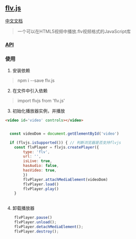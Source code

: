 ## [flv.js](http://bilibili.github.io/flv.js)

[中文文档](https://www.jianshu.com/p/b58356b465c4)

> 一个可以在HTML5视频中播放.flv视频格式的JavaScript库

### [API](http://bilibili.github.io/flv.js/docs/api.html)

### 使用

1. 安装依赖

> npm i --save flv.js

2. 在文件中引入依赖

> import flvjs from 'flv.js'

3. 初始化播放器实例，并播放

```html
<video id='video' controls></video>
```

```javascript

  const videoDom = document.getElementById('video')

  if (flvjs.isSupported()) { // 判断浏览器是否支持flvjs
    const flvPlayer = flvjs.createPlayer({
        type: 'flv',
        url: '',
        isLive: true,
        hasAudio: false,
        hasVideo: true,
        })
        flvPlayer.attachMediaElement(videoDom)
        flvPlayer.load()
        flvPlayer.play()
    }
        
```

4. 卸载播放器

```javascript
    flvPlayer.pause()
    flvPlayer.unload();
    flvPlayer.detachMediaElement();
    flvPlayer.destroy();

```
